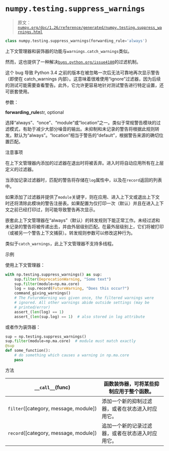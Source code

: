 # `numpy.testing.suppress_warnings`

> 原文：[`numpy.org/doc/1.26/reference/generated/numpy.testing.suppress_warnings.html`](https://numpy.org/doc/1.26/reference/generated/numpy.testing.suppress_warnings.html)

```py
class numpy.testing.suppress_warnings(forwarding_rule='always')
```

上下文管理器和装饰器的功能与`warnings.catch_warnings`类似。

然而，这也提供了一种解决[`bugs.python.org/issue4180`](https://bugs.python.org/issue4180)的过滤机制。

这个 bug 导致 Python 3.4 之前的版本在被忽略一次后无法可靠地再次显示警告（即使在 catch_warnings 内部）。这意味着很难使用“ignore”过滤器，因为后续的测试可能需要查看警告。此外，它允许更容易地针对测试警告进行特定设置，还可嵌套使用。

参数：

**forwarding_rule**str, optional

选择“always”、“once”、“module”或“location”之一。类似于常规警告模块的过滤模式，有助于减少大部分噪音的输出。未抑制和未记录的警告将根据此规则转发。默认为“always”。“location”相当于警告的“default”，根据警告来源的确切位置匹配。

注意事项

在上下文管理器内添加的过滤器在退出时将被丢弃。进入时将自动应用所有在上层定义的过滤器。

当添加记录过滤器时，匹配的警告将存储在`log`属性中，以及在`record`返回的列表中。

如果添加了过滤器并提供了`module`关键字，则在应用、进入上下文或退出上下文时还将清除此模块的警告注册表。如果配置为仅打印一次（默认）并且在进入上下文之前已经打印过，则可能导致警告再次显示。

嵌套此上下文管理器在“always”（默认）的转发规则下能正常工作。未经过滤和未记录的警告将被传递出去，并由外层级别匹配。在最外层级别上，它们将被打印（或被另一个警告上下文捕获）。转发规则参数可以修改这种行为。

类似于`catch_warnings`，此上下文管理器不支持多线程。

示例

使用上下文管理器：

```py
with np.testing.suppress_warnings() as sup:
    sup.filter(DeprecationWarning, "Some text")
    sup.filter(module=np.ma.core)
    log = sup.record(FutureWarning, "Does this occur?")
    command_giving_warnings()
    # The FutureWarning was given once, the filtered warnings were
    # ignored. All other warnings abide outside settings (may be
    # printed/error)
    assert_(len(log) == 1)
    assert_(len(sup.log) == 1)  # also stored in log attribute 
```

或者作为装饰器：

```py
sup = np.testing.suppress_warnings()
sup.filter(module=np.ma.core)  # module must match exactly
@sup
def some_function():
    # do something which causes a warning in np.ma.core
    pass 
```

方法

| `__call__`(func) | 函数装饰器，可将某些抑制应用于整个函数。 |
| --- | --- |
| `filter`([category, message, module]) | 添加一个新的抑制过滤器，或者在状态进入时应用它。 |
| `record`([category, message, module]) | 追加一个新的记录过滤器，或者在状态进入时应用它。 |
